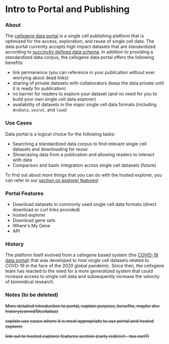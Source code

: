 # Intro to Portal and Publishing

### About

The [cellxgene data portal](https://cellxgene.cziscience.com/) is a single cell publishing platform that is optimized for the access, exploration, and reuse of single cell data. The data portal currently accepts high impact datasets that are standardized according to [succinctly defined data schema](https://github.com/chanzuckerberg/single-cell-curation/blob/main/docs/corpora_schema.md). In addition to providing a standardized data corpus, the cellxgene data portal offers the following benefits:

* link permanence \(you can reference in your publication without ever worrying about dead links\)
* sharing of private datasets with collaborators \(keep the data private until it is ready for publication\)
* no barrier for readers to explore your dataset \(and no need for you to build your own single cell data explorer\)
* availability of datasets in the major single cell data formats \(including `AnnData`, `seurat`, and `loom`\)

### Use Cases

Data portal is a logical choice for the following tasks:

* Searching a standardized data corpus to find relevant single cell datasets and downloading for reuse
* Showcasing data from a publication and allowing readers to interact with data 
* Comparison and basic integration across single cell datasets \(future\)

To find out about more things that you can do with the hosted explorer, you can refer to our [section on explorer features](../explorer/feature-overview/)!

### Portal Features

* Download datasets in commonly used single cell data formats \(direct download or curl links provided\)
* hosted explorer
* Download gene sets
* Where's My Gene
* API

### History

The platform itself evolved from a cellxgene based system \(the [COVID-19 data portal\)](https://www.covid19cellatlas.org/) that was developed to host single cell datasets related to COVD-19 in the face of the 2020 global pandemic. Since then, the cellxgene team has reacted to the need for a more generalized system that could increase access to single cell data and subsequently increase the velocity of biomedical research.

### Notes \(to be deleted\)

~~More detailed introduction to portal, explain purpose, benefits, maybe dev history\(convid19cellatlas\)~~

~~explain use cases where it is most appropriate to use portal and hosted explorer~~

~~link out to hosted explorer features section \(early redirect - too earl?\)~~

~~~~

